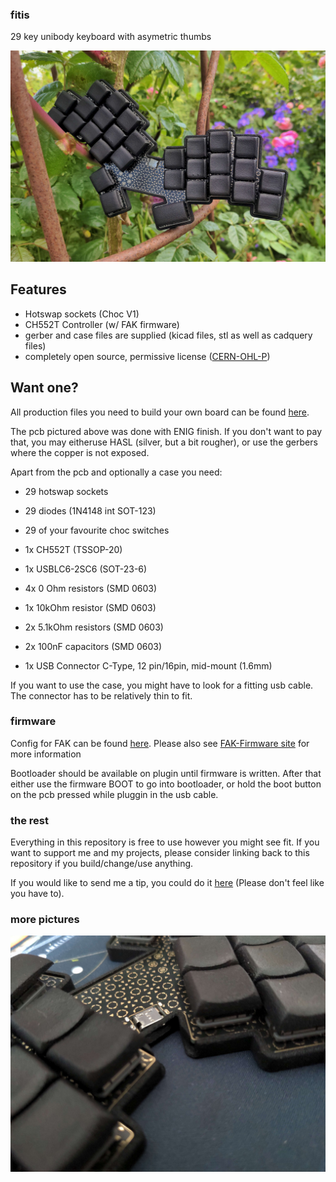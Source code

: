 ### fitis

29 key unibody keyboard with asymetric thumbs

![top](img/fitis_rose.jpg)

## Features

- Hotswap sockets (Choc V1)
- CH552T Controller (w/ FAK firmware)
- gerber and case files are supplied (kicad files, stl as well as cadquery files)
- completely open source, permissive license ([CERN-OHL-P](https://cern-ohl.web.cern.ch/home))

## Want one?

All production files you need to build your own board can be found [here](./prod/).

The pcb pictured above was done with ENIG finish. If you don't want to pay that, you may eitheruse HASL (silver, but a bit rougher), or use the gerbers where the copper is not exposed.

Apart from the pcb and optionally a case you need:

- 29 hotswap sockets

- 29 diodes (1N4148 int SOT-123)

- 29 of your favourite choc switches

- 1x CH552T (TSSOP-20)

- 1x USBLC6-2SC6 (SOT-23-6)

- 4x 0 Ohm resistors (SMD 0603)

- 1x 10kOhm resistor (SMD 0603)

- 2x 5.1kOhm resistors (SMD 0603)

- 2x 100nF capacitors (SMD 0603)

- 1x USB Connector C-Type, 12 pin/16pin, mid-mount (1.6mm)

If you want to use the case, you might have to look for a fitting usb cable. The connector has to be relatively thin to fit.

### firmware

Config for FAK can be found [here](https://github.com/weteor/fak-config/tree/main/keyboards/fitis). Please also see [FAK-Firmware site](https://github.com/semickolon/fak) for more information

Bootloader should be available on plugin until firmware is written. After that either use the firmware BOOT to go into bootloader, or hold the boot button on the pcb pressed while pluggin in the usb cable.

### the rest

Everything in this repository is free to use however you might see fit. If you want to support me and my projects, please consider linking back to this repository if you build/change/use anything.

If you would like to send me a tip, you could do it [here](https://ko-fi.com/weteor) (Please don't feel like you have to).

### more pictures

![top](img/fitis_nah.jpg)
